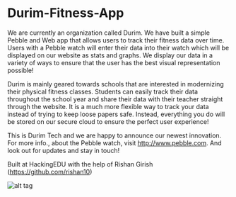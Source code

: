 # Durim-Fitness-App

We are currently an organization called Durim. We have built a simple Pebble and Web app that allows users to track their fitness data over time. Users with a Pebble watch will enter their data into their watch which will be displayed on our website as stats and graphs. We display our data in a variety of ways to ensure that the user has the best visual representation possible!

Durim is mainly geared towards schools that are interested in modernizing their physical fitness classes. Students can easily track their data throughout the school year and share their data with their teacher straight through the website. It is a much more flexible way to track your data instead of trying to keep loose papers safe. Instead, everything you do will be stored on our secure cloud to ensure the perfect user experience!

This is Durim Tech and we are happy to announce our newest innovation. For more info., about the Pebble watch, visit http://www.pebble.com. And look out for updates and stay in touch!

Built at HackingEDU with the help of Rishan Girish (https://github.com/rishan10)

![alt tag](https://github.com/sguduguntla/Durim-Fitness-App/master/touchicons/apple-touch-icon-180x180.png.png)
